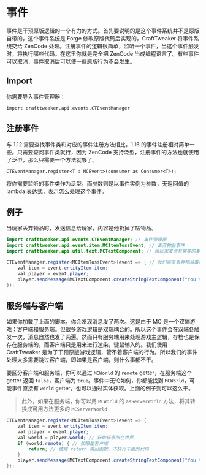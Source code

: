 # 事件

事件是干预原版逻辑的一个有力的方式。首先要说明的是这个事件系统并不是原版自带的，这个事件系统是 Forge 修改原版代码后实现的，CraftTweaker 将事件系统交给 ZenCode 处理。注册事件的逻辑很简单，监听一个事件，当这个事件触发时，将执行哪些代码。在这里你就是完全把 ZenCode 当成编程语言了。有些事件可以取消，事件取消后可以使一些原版行为不会发生。

## Import

你需要导入事件管理器：

`import crafttweaker.api.events.CTEventManager`

## 注册事件

与 1.12 需要查找事件类和对应的事件注册方法相比，1.16 的事件注册相对简单一些。只需要查阅事件类就行，因为 ZenCode 支持泛型，注册事件的方法也就使用了泛型，那么只需要一个方法就够了。

`CTEventManager.register<T : MCEvent>(consumer as Consumer<T>);`

将你需要监听的事件类作为泛型，而参数则是以事件实例为参数，无返回值的 lambda 表达式，表示怎么处理这个事件。

## 例子

当玩家丢弃物品时，发送信息给玩家，内容是他扔掉了啥物品。

```java
import crafttweaker.api.events.CTEventManager; // 事件管理器
import crafttweaker.api.event.item.MCItemTossEvent; // 丢弃物品事件
import crafttweaker.api.util.text.MCTextComponent; // 给玩家发消息需要的类，你在修改 tooltip 的时候应该见到过了

CTEventManager.register<MCItemTossEvent>(event => { // 我们监听丢弃物品事件
    val item = event.entityItem.item;
    val player = event.player;
    player.sendMessage(MCTextComponent.createStringTextComponent("You tossed " + item.commandString + " !"));
});
```

## 服务端与客户端

如果你加载了上面的脚本，你会发现消息发了两次。这是由于 MC 是一个双端游戏：客户端和服务端。但很多游戏逻辑是双端耦合的。所以这个事件会在双端各触发一次，消息自然也发了两遍。然而只有服务端用来处理游戏主逻辑，存档也是保存在服务端的，而客户端只是用来进行渲染，键鼠输入的。我们使用 CraftTweaker 是为了干预原版游戏逻辑，管不着客户端的行为。所以我们的事件处理大多需要跳过客户端，即如果是客户端，则什么事都不干。

要区分客户端和服务端，你可以通过 `MCWorld` 的 `remote` getter，在服务端这个 getter 返回 `false`，客户端为 `true`。事件中无论如何，你都能找到 `MCWorld`，可能事件直接有 `world` getter，也可以通过实体获取。上面的例子则可以这么干。

> 此外，如果在服务端，你可以用 `MCWorld` 的 `asServerWorld` 方法，将其转换成可用方法更多的 `MCServerWorld`

```java
CTEventManager.register<MCItemTossEvent>(event => {
    val item = event.entityItem.item;
    val player = event.player;
    val world = player.world; // 获取玩家所在世界
    if (world.remote) { // 如果是客户端
        return; // 使用 return 跳出函数，不执行下面的代码
    }
    player.sendMessage(MCTextComponent.createStringTextComponent("You tossed " + item.commandString + " !"));
});
```
